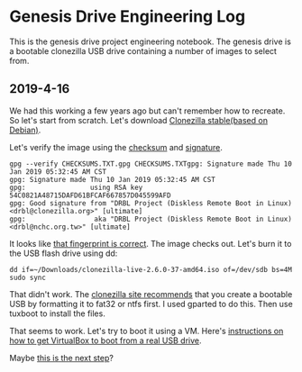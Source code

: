 # Genesis Drive Engineering Log

This is the genesis drive project engineering notebook.  The genesis drive is a
bootable clonezilla USB drive containing a number of images to select from.

## 2019-4-16

We had this working a few years ago but can't remember how to recreate.  So
let's start from scratch.  Let's download [Clonezilla stable(based on Debian)](https://clonezilla.org/downloads/download.php?branch=stable).

Let's verify the image using the [checksum](https://clonezilla.org/downloads/stable/data/CHECKSUMS.TXT) and [signature](https://clonezilla.org/downloads/stable/data/CHECKSUMS.TXT.gpg).

    gpg --verify CHECKSUMS.TXT.gpg CHECKSUMS.TXTgpg: Signature made Thu 10 Jan 2019 05:32:45 AM CST
    gpg: Signature made Thu 10 Jan 2019 05:32:45 AM CST
    gpg:                using RSA key 54C0821A48715DAFD61BFCAF667857D045599AFD
    gpg: Good signature from "DRBL Project (Diskless Remote Boot in Linux)
    <drbl@clonezilla.org>" [ultimate]
    gpg:                 aka "DRBL Project (Diskless Remote Boot in Linux)
    <drbl@nchc.org.tw>" [ultimate]

It looks like [that fingerprint is correct](https://www.google.com/search?q="54c0+821a+4871+5daf+d61b+fcaf+6678+57d0+4559+9afd").  The image checks out.  Let's burn it to the USB flash drive using dd:

    dd if=~/Downloads/clonezilla-live-2.6.0-37-amd64.iso of=/dev/sdb bs=4M
    sudo sync

That didn't work.  The [clonezilla site recommends](http://www.clonezilla.org/liveusb.php#windows-method-a)
that you create a bootable USB by formatting it to fat32 or ntfs first.
I used gparted to do this.  Then use tuxboot to install the files.

That seems to work. Let's try to boot it using a VM.  Here's [instructions on how to get VirtualBox to boot from a real USB drive](https://askubuntu.com/a/693729).

Maybe [this is the next step](https://clonezilla.org/advanced/customized-clonezilla-live.php)?
